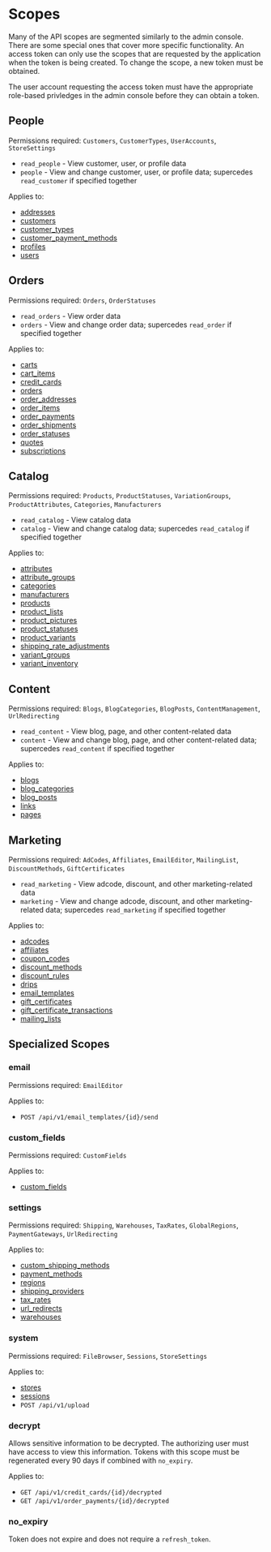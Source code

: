 Scopes
======

Many of the API scopes are segmented similarly to the admin console. There are some special ones that cover more specific functionality. An access token can only use the scopes that are requested by the application when the token is being created. To change the scope, a new token must be obtained.

The user account requesting the access token must have the appropriate role-based privledges in the admin console before they can obtain a token.

People
------

Permissions required: `Customers`, `CustomerTypes`, `UserAccounts`, `StoreSettings`

* `read_people` - View customer, user, or profile data
* `people` - View and change customer, user, or profile data; supercedes `read_customer` if specified together

Applies to:

* [addresses](https://github.com/AmeriCommerce/rest-api/blob/master/resources/addresses.md)
* [customers](https://github.com/AmeriCommerce/rest-api/blob/master/resources/customers.md)
* [customer_types](https://github.com/AmeriCommerce/rest-api/blob/master/resources/customer_types.md)
* [customer_payment_methods](https://github.com/AmeriCommerce/rest-api/blob/master/resources/customer_payment_methods.md)
* [profiles](https://github.com/AmeriCommerce/rest-api/blob/master/resources/profiles.md)
* [users](https://github.com/AmeriCommerce/rest-api/blob/master/resources/users.md)

Orders
------

Permissions required: `Orders`, `OrderStatuses`

* `read_orders` - View order data
* `orders` - View and change order data; supercedes `read_order` if specified together

Applies to:

* [carts](https://github.com/AmeriCommerce/rest-api/blob/master/resources/carts.md)
* [cart_items](https://github.com/AmeriCommerce/rest-api/blob/master/resources/cart_items.md)
* [credit_cards](https://github.com/AmeriCommerce/rest-api/blob/master/resources/credit_cards.md)
* [orders](https://github.com/AmeriCommerce/rest-api/blob/master/resources/orders.md)
* [order_addresses](https://github.com/AmeriCommerce/rest-api/blob/master/resources/order_addresses.md)
* [order_items](https://github.com/AmeriCommerce/rest-api/blob/master/resources/order_items.md)
* [order_payments](https://github.com/AmeriCommerce/rest-api/blob/master/resources/order_payments.md)
* [order_shipments](https://github.com/AmeriCommerce/rest-api/blob/master/resources/order_shipments.md)
* [order_statuses](https://github.com/AmeriCommerce/rest-api/blob/master/resources/order_statuses.md)
* [quotes](https://github.com/AmeriCommerce/rest-api/blob/master/resources/quotes.md)
* [subscriptions](https://github.com/AmeriCommerce/rest-api/blob/master/resources/subscriptions.md)

Catalog
-------

Permissions required: `Products`, `ProductStatuses`, `VariationGroups`, `ProductAttributes`, `Categories`, `Manufacturers`

* `read_catalog` - View catalog data
* `catalog` - View and change catalog data; supercedes `read_catalog` if specified together

Applies to:

* [attributes](https://github.com/AmeriCommerce/rest-api/blob/master/resources/attributes.md)
* [attribute_groups](https://github.com/AmeriCommerce/rest-api/blob/master/resources/attribute_groups.md)
* [categories](https://github.com/AmeriCommerce/rest-api/blob/master/resources/categories.md)
* [manufacturers](https://github.com/AmeriCommerce/rest-api/blob/master/resources/manufacturers.md)
* [products](https://github.com/AmeriCommerce/rest-api/blob/master/resources/products.md)
* [product_lists](https://github.com/AmeriCommerce/rest-api/blob/master/resources/product_lists.md)
* [product_pictures](https://github.com/AmeriCommerce/rest-api/blob/master/resources/product_pictures.md)
* [product_statuses](https://github.com/AmeriCommerce/rest-api/blob/master/resources/product_statuses.md)
* [product_variants](https://github.com/AmeriCommerce/rest-api/blob/master/resources/product_variants.md)
* [shipping_rate_adjustments](https://github.com/AmeriCommerce/rest-api/blob/master/resource/shipping_rate_adjustments.md)
* [variant_groups](https://github.com/AmeriCommerce/rest-api/blob/master/resources/variant_groups.md)
* [variant_inventory](https://github.com/AmeriCommerce/rest-api/blob/master/resources/variant_inventory.md)

Content
-------

Permissions required: `Blogs`, `BlogCategories`, `BlogPosts`, `ContentManagement`, `UrlRedirecting`

* `read_content` - View blog, page, and other content-related data
* `content` - View and change blog, page, and other content-related data; supercedes `read_content` if specified together

Applies to:

* [blogs](https://github.com/AmeriCommerce/rest-api/blob/master/resources/blogs.md)
* [blog_categories](https://github.com/AmeriCommerce/rest-api/blob/master/resources/blog_categories.md)
* [blog_posts](https://github.com/AmeriCommerce/rest-api/blob/master/resources/blog_posts.md)
* [links](https://github.com/AmeriCommerce/rest-api/blob/master/resources/links.md)
* [pages](https://github.com/AmeriCommerce/rest-api/blob/master/resources/pages.md)

Marketing
---------

Permissions required: `AdCodes`, `Affiliates`, `EmailEditor`, `MailingList`, `DiscountMethods`, `GiftCertificates`

* `read_marketing` - View adcode, discount, and other marketing-related data
* `marketing` - View and change adcode, discount, and other marketing-related data; supercedes `read_marketing` if specified together

Applies to:

* [adcodes](https://github.com/AmeriCommerce/rest-api/blob/master/resources/adcodes.md)
* [affiliates](https://github.com/AmeriCommerce/rest-api/blob/master/resources/affiliates.md)
* [coupon_codes](https://github.com/AmeriCommerce/rest-api/blob/master/resources/coupon_codes.md)
* [discount_methods](https://github.com/AmeriCommerce/rest-api/blob/master/resources/discount_methods.md)
* [discount_rules](https://github.com/AmeriCommerce/rest-api/blob/master/resources/discount_rules.md)
* [drips](https://github.com/AmeriCommerce/rest-api/blob/master/resources/drips.md)
* [email_templates](https://github.com/AmeriCommerce/rest-api/blob/master/resources/email_templates.md)
* [gift_certificates](https://github.com/AmeriCommerce/rest-api/blob/master/resources/gift_certificates.md)
* [gift_certificate_transactions](https://github.com/AmeriCommerce/rest-api/blob/master/resources/gift_certificate_transactions.md)
* [mailing_lists](https://github.com/AmeriCommerce/rest-api/blob/master/resources/mailing_lists.md)

Specialized Scopes
------------------

### email

Permissions required: `EmailEditor`

Applies to:

* `POST /api/v1/email_templates/{id}/send`

### custom_fields

Permissions required: `CustomFields`

Applies to:

* [custom_fields](https://github.com/AmeriCommerce/rest-api/blob/master/resources/custom_fields.md)

### settings

Permissions required: `Shipping`, `Warehouses`, `TaxRates`, `GlobalRegions`, `PaymentGateways`, `UrlRedirecting`

Applies to:

* [custom_shipping_methods](https://github.com/AmeriCommerce/rest-api/blob/master/resources/custom_shipping_methods.md)
* [payment_methods](https://github.com/AmeriCommerce/rest-api/blob/master/resources/payment_methods.md)
* [regions](https://github.com/AmeriCommerce/rest-api/blob/master/resources/regions.md)
* [shipping_providers](https://github.com/AmeriCommerce/rest-api/blob/master/resources/shipping_providers.md)
* [tax_rates](https://github.com/AmeriCommerce/rest-api/blob/master/resources/tax_rates.md)
* [url_redirects](https://github.com/AmeriCommerce/rest-api/blob/master/resources/url_redirects.md)
* [warehouses](https://github.com/AmeriCommerce/rest-api/blob/master/resources/warehouses.md)

### system

Permissions required: `FileBrowser`, `Sessions`, `StoreSettings`

Applies to:

* [stores](https://github.com/AmeriCommerce/rest-api/blob/master/resources/stores.md)
* [sessions](https://github.com/AmeriCommerce/rest-api/blob/master/resources/sessions.md)
* `POST /api/v1/upload`

### decrypt

Allows sensitive information to be decrypted. The authorizing user must have access to view this information. Tokens with this scope must be regenerated every 90 days if combined with `no_expiry`.

Applies to:

* `GET /api/v1/credit_cards/{id}/decrypted`
* `GET /api/v1/order_payments/{id}/decrypted`

### no_expiry

Token does not expire and does not require a `refresh_token`.
